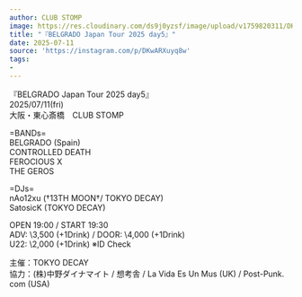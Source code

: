 ```yaml
---
author: CLUB STOMP
image: https://res.cloudinary.com/ds9j0yzsf/image/upload/v1759820311/DKwARXuyq8w.jpg
title: "『BELGRADO Japan Tour 2025 day5』"
date: 2025-07-11
source: 'https://instagram.com/p/DKwARXuyq8w'
tags:
- 
---
```

『BELGRADO Japan Tour 2025 day5』<br>
2025/07/11(fri)<br>
大阪・東心斎橋　CLUB STOMP

=BANDs=<br>
BELGRADO (Spain)<br>
CONTROLLED DEATH<br>
FEROCIOUS X<br>
THE GEROS

=DJs=<br>
nAo12xu (†13TH MOON†/ TOKYO DECAY)<br>
SatosicK (TOKYO DECAY)

OPEN 19:00 / START 19:30 <br>
ADV: \3,500 (+1Drink) / DOOR: \4,000 (+1Drink)<br>
U22: \2,000 (+1Drink) ※ID Check

主催：TOKYO DECAY<br>
協力：(株)中野ダイナマイト / 想考舎 / La Vida Es Un Mus (UK) / Post-Punk. com (USA)